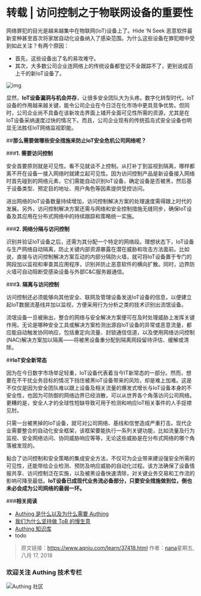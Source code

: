 # 转载 | 访问控制之于物联网设备的重要性

网络罪犯的目光是越来越集中在物联网(IoT)设备上了。Hide ‘N Seek 恶意软件最新变种甚至首次将家居自动化设备纳入了感染范围。为什么这些设备在罪犯眼中受到如此关注？有两个原因：

<!-- more -->

* 首先，这些设备出了名的易攻难守。
* 其次，大多数公司企业连网络上的传统设备都登记不全跟踪不了，更别说成百上千的新IoT设备了。

![img](http://www.aqniu.com/wp-content/uploads/2018/08/access_control.jpg)

显然，**IoT设备漏洞与机会并存**，让很多安全团队大为头疼。数字化转型时代，IoT设备的作用越来越关键，能令公司企业在今日泛在化市场中更具竞争优势。但同时，公司企业尚不具备在该新攻击界面上铺开全面可见性所需的资源，尤其是在IoT设备采纳速度过快的情况下。而且，公司企业现有的传统孤岛式安全设备也明显无法胜任IoT网络监视职能。

##**那么需要做哪些安全措施来防止loT安全危机公司网络呢？**

###**1. 需要访问控制**

安全首要原则就是可见性。看不见就谈不上控制。从打补丁到监视到隔离，哪样都离不开在设备一接入网络时就建立起可见性。因为访问控制产品是新设备接入网络时首先碰到的网络元素，它们需能自动识别IoT设备，确定设备是否被黑，然后基于设备类型、预定目的地址、用户角色等因素提供受控访问。

进出网络的IoT设备数量持续增加，访问控制解决方案的处理速度需得跟上时代的发展。另外，访问控制解决方案还需与网络和安全控制措施无缝同步，确保IoT设备及其应用在分布式网络中的持续跟踪和策略统一实施。

###**2. 网络分隔与访问控制**

识别并验证IoT设备之后，还需为其分配一个特定的网络段。理想状态下，IoT设备与生产网络自动隔离，防止关键内部资源暴露在潜在威胁和攻击方法面前。比如说，直接与访问控制解决方案互动的内部分隔防火墙，就可将IoT设备置于专门的网段加以监视和审查其应用程序，识别并防止恶意软件的横向扩散。同时，边界防火墙可自动阻断受感染设备与外部C&C服务器通信。

###**3. 隔离与访问控制**

访问控制还必须能够向其他安全、联网及管理设备发送IoT设备的信息，以便建立起IoT数据流基线并加以监视，方便采用行为分析之类的技术识别出流氓设备。

流氓设备一旦被揪出，整合的网络与安全解决方案便可在及时处理威胁上发挥关键作用。无论是哪种安全工具或解决方案检测出源自IoT设备的异常或恶意流量，都应能自动触发协同响应，包括重定向流量、封锁通信信道，以及使用网络访问控制(NAC)解决方案加以隔离——将被黑设备重分配到隔离网段留待评估、缓解或清除。

##**loT安全新常态**

因为在今日数字市场举足轻重，IoT设备代表着当今IT新常态的一部分。然而，想要在不干扰业务目标的情况下挡住被黑IoT设备带来的风险，却是难上加难。这是不仅仅是因为安全团队难以跟上设备及相关流量的爆发式增长与IoT设备本身的不安全性，也因为可防御的网络边界已经消散，可以从世界各个角落访问公司网络。更糟的是，安全人才的全球性短缺导致可用于检测和响应IoT相关事件的人手捉襟见肘。

只需一台被黑掉的IoT设备，就可对公司网络、基线和信誉造成严重打击。现代企业需要整合的自动化安全框架，该框架要能执行一系列关键功能，比如流量及行为监视、安全网络访问、协同威胁响应等等，无论这些威胁是在分布式网络的哪个角落被发现的。

黏合了访问控制和安全策略的集成安全方法，不仅可为企业带来建设强安全所需的可见性，还能带给企业检测、预防及响应威胁的自动化过程。该方法确保了设备情报共享、访问控制泛在实施，以及被黑设备快速清除，对关键业务交易和工作流的影响可降至最低。**IoT设备已成现代业务流必备部分，只要安全措施做到位，倒也未必会成为公司网络的最弱一环。**



###**相关阅读**
* [Authing 是什么以及为什么需要 Authing](https://authing.cn/blog//Authing%E6%98%AF%E4%BB%80%E4%B9%88%E4%BB%A5%E5%8F%8A%E4%B8%BA%E4%BB%80%E4%B9%88%E9%9C%80%E8%A6%81Authing.html)
* [我们为什么坚持做 ToB 的慢生意](https://authing.cn/blog//我们为什么坚持做ToB的慢生意.html)
* [Authing 知识库](https://learn.authing.cn/authing/)
* todo

> 原文链接：https://www.aqniu.com/learn/37418.html 作者：[nana](https://www.aqniu.com/vip/nana)星期五, 八月 17, 2018



### 欢迎关注 Authing 技术专栏
![Authing 社区](https://cdn.authing.cn/blog/Authing_mini.jpg)